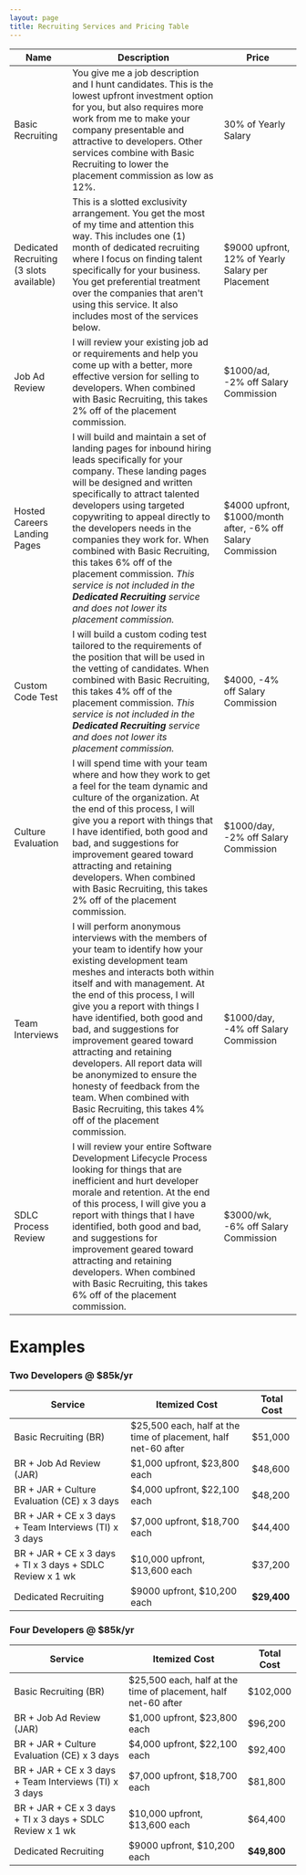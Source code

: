 ```yaml
---
layout: page
title: Recruiting Services and Pricing Table
---
```


| Name | Description | Price |
| ---- | ---- | ---- |
| Basic Recruiting | You give me a job description and I hunt candidates. This is the lowest upfront investment option for you, but also requires more work from me to make your company presentable and attractive to developers. Other services combine with Basic Recruiting to lower the placement commission as low as 12%. | 30% of Yearly Salary |
| Dedicated Recruiting (3 slots available) | This is a slotted exclusivity arrangement. You get the most of my time and attention this way. This includes one (1) month of dedicated recruiting where I focus on finding talent specifically for your business. You get preferential treatment over the companies that aren't using this service. It also includes most of the services below. | $9000 upfront, 12% of Yearly Salary per Placement |
| Job Ad Review | I will review your existing job ad or requirements and help you come up with a better, more effective version for selling to developers. When combined with Basic Recruiting, this takes 2% off of the placement commission. | $1000/ad, -2% off Salary Commission |
| Hosted Careers Landing Pages | I will build and maintain a set of landing pages for inbound hiring leads specifically for your company. These landing pages will be designed and written specifically to attract talented developers using targeted copywriting to appeal directly to the developers needs in the companies they work for. When combined with Basic Recruiting, this takes 6% off of the placement commission. _This service is not included in the **Dedicated Recruiting** service and does not lower its placement commission._ | $4000 upfront, $1000/month after, -6% off Salary Commission |
| Custom Code Test | I will build a custom coding test tailored to the requirements of the position that will be used in the vetting of candidates. When combined with Basic Recruiting, this takes 4% off of the placement commission. _This service is not included in the **Dedicated Recruiting** service and does not lower its placement commission._ | $4000, -4% off Salary Commission |
| Culture Evaluation | I will spend time with your team where and how they work to get a feel for the team dynamic and culture of the organization. At the end of this process, I will give you a report with things that I have identified, both good and bad, and suggestions for improvement geared toward attracting and retaining developers. When combined with Basic Recruiting, this takes 2% off of the placement commission. | $1000/day, -2% off Salary Commission |
| Team Interviews | I will perform anonymous interviews with the members of your team to identify how your existing development team meshes and interacts both within itself and with management. At the end of this process, I will give you a report with things I have identified, both good and bad, and suggestions for improvement geared toward attracting and retaining developers. All report data will be anonymized to ensure the honesty of feedback from the team. When combined with Basic Recruiting, this takes 4% off of the placement commission. | $1000/day, -4% off Salary Commission |
| SDLC Process Review | I will review your entire Software Development Lifecycle Process looking for things that are inefficient and hurt developer morale and retention. At the end of this process, I will give you a report with things that I have identified, both good and bad, and suggestions for improvement geared toward attracting and retaining developers. When combined with Basic Recruiting, this takes 6% off of the placement commission. | $3000/wk, -6% off Salary Commission |

# Examples

### Two Developers @ $85k/yr

| Service | Itemized Cost | Total Cost |
| ------- | ------------- | ---------- |
| Basic Recruiting (BR) | $25,500 each, half at the time of placement, half net-60 after | $51,000 |
| BR + Job Ad Review (JAR) | $1,000 upfront, $23,800 each | $48,600 |
| BR + JAR + Culture Evaluation (CE) x 3 days | $4,000 upfront, $22,100 each | $48,200 |
| BR + JAR + CE x 3 days + Team Interviews (TI) x 3 days | $7,000 upfront, $18,700 each | $44,400 |
| BR + JAR + CE x 3 days + TI x 3 days + SDLC Review x 1 wk | $10,000 upfront, $13,600 each | $37,200 |
| Dedicated Recruiting | $9000 upfront, $10,200 each | **$29,400** |

### Four Developers @ $85k/yr

| Service | Itemized Cost | Total Cost |
| ------- | ------------- | ---------- |
| Basic Recruiting (BR) | $25,500 each, half at the time of placement, half net-60 after | $102,000 |
| BR + Job Ad Review (JAR) | $1,000 upfront, $23,800 each | $96,200 |
| BR + JAR + Culture Evaluation (CE) x 3 days | $4,000 upfront, $22,100 each | $92,400 |
| BR + JAR + CE x 3 days + Team Interviews (TI) x 3 days | $7,000 upfront, $18,700 each | $81,800 |
| BR + JAR + CE x 3 days + TI x 3 days + SDLC Review x 1 wk | $10,000 upfront, $13,600 each | $64,400 |
| Dedicated Recruiting | $9000 upfront, $10,200 each | **$49,800** |
